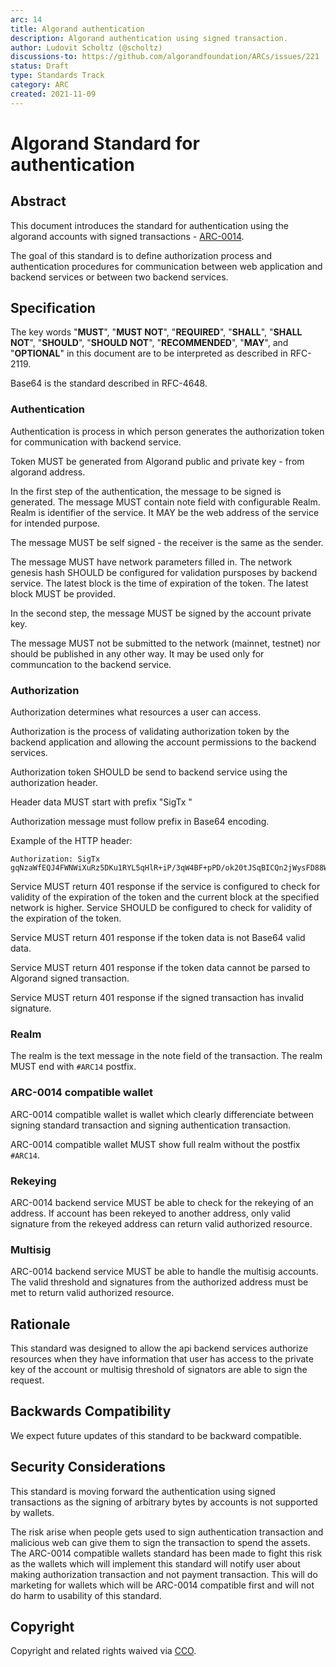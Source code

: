 ```yaml
---
arc: 14
title: Algorand authentication
description: Algorand authentication using signed transaction.
author: Ludovit Scholtz (@scholtz)
discussions-to: https://github.com/algorandfoundation/ARCs/issues/221
status: Draft
type: Standards Track
category: ARC
created: 2021-11-09
---
```


# Algorand Standard for authentication

## Abstract

This document introduces the standard for authentication using the algorand accounts with signed transactions - [ARC-0014](arc-0014.md).

The goal of this standard is to define authorization process and authentication procedures for communication between web application and backend services or between two backend services. 

## Specification

The key words "**MUST**", "**MUST NOT**", "**REQUIRED**", "**SHALL**", "**SHALL NOT**", "**SHOULD**", "**SHOULD NOT**", "**RECOMMENDED**", "**MAY**", and "**OPTIONAL**" in this document are to be interpreted as described in RFC-2119.

Base64 is the standard described in RFC-4648.

### Authentication

Authentication is process in which person generates the authorization token for communication with backend service.

Token MUST be generated from Algorand public and private key - from algorand address.

In the first step of the authentication, the message to be signed is generated. The message MUST contain note field with configurable Realm. Realm is identifier of the service. It MAY be the web address of the service for intended purpose.

The message MUST be self signed - the receiver is the same as the sender.

The message MUST have network parameters filled in. The network genesis hash SHOULD be configured for validation pursposes by backend service. The latest block is the time of expiration of the token. The latest block MUST be provided.

In the second step, the message MUST be signed by the account private key.

The message MUST not be submitted to the network (mainnet, testnet) nor should be published in any other way. It may be used only for communcation to the backend service.

### Authorization

Authorization determines what resources a user can access.

Authorization is the process of validating authorization token by the backend application and allowing the account permissions to the backend services.

Authorization token SHOULD be send to backend service using the authorization header.

Header data MUST start with prefix "SigTx "

Authorization message must follow prefix in Base64 encoding.

Example of the HTTP header:

```
Authorization: SigTx gqNzaWfEQJ4FWNWiXuRz5DKu1RYL5qHlR+iP/3qW4BF+pPD/ok20tJSqBICQn2jWysFD88W3a0ojEBM+IWvh5tyfvZyZ+AKjdHhuiaNmZWXNA+iiZnbOAQx8LaNnZW6sdGVzdG5ldC12MS4womdoxCBIY7UYpLPITsgQ8i1PEIHLD3HwWaesIN7GL39w5Qk6IqJsds4BDIAVpG5vdGXEEURSRU0tQXV0aGVudGljYXRlo3JjdsQgG1z5khU3SjAofF/H7uWij05Nzy1ZVn2sYVEzIHauIAWjc25kxCAbXPmSFTdKMCh8X8fu5aKPTk3PLVlWfaxhUTMgdq4gBaR0eXBlo3BheQ==
```

Service MUST return 401 response if the service is configured to check for validity of the expiration of the token and the current block at the specified network is higher. Service SHOULD be configured to check for validity of the expiration of the token.

Service MUST return 401 response if the token data is not Base64 valid data.

Service MUST return 401 response if the token data cannot be parsed to Algorand signed transaction.

Service MUST return 401 response if the signed transaction has invalid signature.

### Realm
The realm is the text message in the note field of the transaction. The realm MUST end with ```#ARC14``` postfix.

### ARC-0014 compatible wallet
ARC-0014 compatible wallet is wallet which clearly differenciate between signing standard transaction and signing authentication transaction.

ARC-0014 compatible wallet MUST show full realm without the postfix  ```#ARC14```.

### Rekeying
ARC-0014 backend service MUST be able to check for the rekeying of an address. If account has been rekeyed to another address, only valid signature from the rekeyed address can return valid authorized resource.

### Multisig
ARC-0014 backend service MUST be able to handle the multisig accounts. The valid threshold and signatures from the authorized address must be met to return valid authorized resource.

## Rationale
This standard was designed to allow the api backend services authorize resources when they have information that user has access to the private key of the account or multisig threshold of signators are able to sign the request.

## Backwards Compatibility
We expect future updates of this standard to be backward compatible.

## Security Considerations
This standard is moving forward the authentication using signed transactions as the signing of arbitrary bytes by accounts is not supported by wallets. 

The risk arise when people gets used to sign authentication transaction and malicious web can give them to sign the transaction to spend the assets. The ARC-0014 compatible wallets standard has been made to fight this risk as the wallets which will implement this standard will notify user about making authorization transaction and not payment transaction. This will do marketing for wallets which will be ARC-0014 compatible first and will not do harm to usability of this standard.

## Copyright
Copyright and related rights waived via <a href="https://creativecommons.org/publicdomain/zero/1.0/">CCO</a>.
